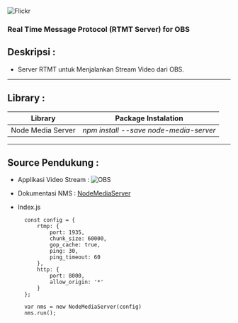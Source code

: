 ![Flickr](https://live.staticflickr.com/65535/49770138256_8e54fdfaa0_b.jpg)

<p align="center">
    <h3>Real Time Message Protocol (RTMT Server) for OBS </h3>
</p>

## Deskripsi :
* Server RTMT untuk Menjalankan Stream Video dari OBS.

----------------------------------------------------------------------------------------------------

## Library :

| Library           | Package Instalation                                                               |
| ---------------   | --------------------------------------------------------------------------------- |
| Node Media Server | *npm install --save node-media-server*                                            |

--------------------------------------------------------------------------------------------------------------

## Source Pendukung :

* Applikasi Video Stream : ![OBS](https://obsproject.com/)
* Dokumentasi NMS : [NodeMediaServer](https://github.com/illuspas/Node-Media-Server#npm-version-recommended)
* Index.js 

  ```JSX
    const config = {
        rtmp: {
            port: 1935,
            chunk_size: 60000,
            gop_cache: true,
            ping: 30,
            ping_timeout: 60
        },
        http: {
            port: 8000,
            allow_origin: '*'
        }
    };

    var nms = new NodeMediaServer(config)
    nms.run();
  ```

